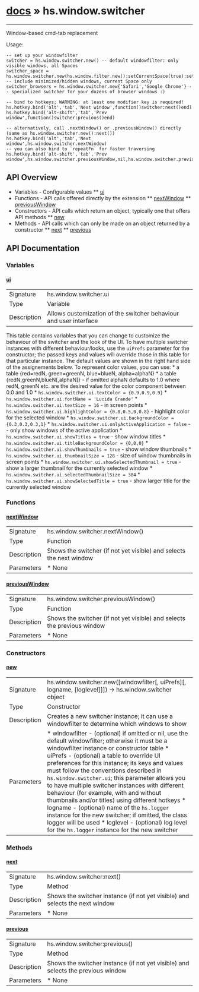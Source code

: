 # [docs](index.md) » hs.window.switcher
---

Window-based cmd-tab replacement

Usage:
```
-- set up your windowfilter
switcher = hs.window.switcher.new() -- default windowfilter: only visible windows, all Spaces
switcher_space = hs.window.switcher.new(hs.window.filter.new():setCurrentSpace(true):setDefaultFilter{}) -- include minimized/hidden windows, current Space only
switcher_browsers = hs.window.switcher.new{'Safari','Google Chrome'} -- specialized switcher for your dozens of browser windows :)

-- bind to hotkeys; WARNING: at least one modifier key is required!
hs.hotkey.bind('alt','tab','Next window',function()switcher:next()end)
hs.hotkey.bind('alt-shift','tab','Prev window',function()switcher:previous()end)

-- alternatively, call .nextWindow() or .previousWindow() directly (same as hs.window.switcher.new():next())
hs.hotkey.bind('alt','tab','Next window',hs.window.switcher.nextWindow)
-- you can also bind to `repeatFn` for faster traversing
hs.hotkey.bind('alt-shift','tab','Prev window',hs.window.switcher.previousWindow,nil,hs.window.switcher.previousWindow)
```

## API Overview
* Variables - Configurable values
** [ui](#ui)
* Functions - API calls offered directly by the extension
** [nextWindow](#nextWindow)
** [previousWindow](#previousWindow)
* Constructors - API calls which return an object, typically one that offers API methods
** [new](#new)
* Methods - API calls which can only be made on an object returned by a constructor
** [next](#next)
** [previous](#previous)

## API Documentation

### Variables

#### [ui](#ui)
| | |
|-|-|
| Signature   | hs.window.switcher.ui  |
| Type        | Variable |
| Description | Allows customization of the switcher behaviour and user interface |
  This table contains variables that you can change to customize the behaviour of the switcher and the look of the UI.
    To have multiple switcher instances with different behaviour/looks, use the `uiPrefs` parameter for the constructor;
    the passed keys and values will override those in this table for that particular instance.
    The default values are shown in the right hand side of the assignements below.
    To represent color values, you can use:
     * a table {red=redN, green=greenN, blue=blueN, alpha=alphaN}
     * a table {redN,greenN,blueN[,alphaN]} - if omitted alphaN defaults to 1.0
    where redN, greenN etc. are the desired value for the color component between 0.0 and 1.0
     * `hs.window.switcher.ui.textColor = {0.9,0.9,0.9}`
     * `hs.window.switcher.ui.fontName = 'Lucida Grande'`
     * `hs.window.switcher.ui.textSize = 16` - in screen points
     * `hs.window.switcher.ui.highlightColor = {0.8,0.5,0,0.8}` - highlight color for the selected window
     * `hs.window.switcher.ui.backgroundColor = {0.3,0.3,0.3,1}`
     * `hs.window.switcher.ui.onlyActiveApplication = false` -- only show windows of the active application
     * `hs.window.switcher.ui.showTitles = true` - show window titles
     * `hs.window.switcher.ui.titleBackgroundColor = {0,0,0}`
     * `hs.window.switcher.ui.showThumbnails = true` - show window thumbnails
     * `hs.window.switcher.ui.thumbnailSize = 128` - size of window thumbnails in screen points
     * `hs.window.switcher.ui.showSelectedThumbnail = true` - show a larger thumbnail for the currently selected window
     * `hs.window.switcher.ui.selectedThumbnailSize = 384`
     * `hs.window.switcher.ui.showSelectedTitle = true` - show larger title for the currently selected window

### Functions

#### [nextWindow](#nextWindow)
| | |
|-|-|
| Signature   | hs.window.switcher.nextWindow()  |
| Type        | Function |
| Description | Shows the switcher (if not yet visible) and selects the next window |
| Parameters |  * None | | Returns |  * None | | Notes |  * the switcher will be dismissed (and the selected window focused) when all modifier keys are released | 
#### [previousWindow](#previousWindow)
| | |
|-|-|
| Signature   | hs.window.switcher.previousWindow()  |
| Type        | Function |
| Description | Shows the switcher (if not yet visible) and selects the previous window |
| Parameters |  * None | | Returns |  * None | | Notes |  * the switcher will be dismissed (and the selected window focused) when all modifier keys are released | 
### Constructors

#### [new](#new)
| | |
|-|-|
| Signature   | hs.window.switcher.new([windowfilter[, uiPrefs][, logname, [loglevel]]]) -> hs.window.switcher object  |
| Type        | Constructor |
| Description | Creates a new switcher instance; it can use a windowfilter to determine which windows to show |
| Parameters |  * windowfilter - (optional) if omitted or nil, use the default windowfilter; otherwise it must be a windowfilter   instance or constructor table * uiPrefs - (optional) a table to override UI preferences for this instance; its keys and values   must follow the conventions described in `hs.window.switcher.ui`; this parameter allows you to have multiple   switcher instances with different behaviour (for example, with and without thumbnails and/or titles)   using different hotkeys * logname - (optional) name of the `hs.logger` instance for the new switcher; if omitted, the class logger will be used * loglevel - (optional) log level for the `hs.logger` instance for the new switcher | | Returns |  * the new instance | 
### Methods

#### [next](#next)
| | |
|-|-|
| Signature   | hs.window.switcher:next()  |
| Type        | Method |
| Description | Shows the switcher instance (if not yet visible) and selects the next window |
| Parameters |  * None | | Returns |  * None | | Notes |  * the switcher will be dismissed (and the selected window focused) when all modifier keys are released | 
#### [previous](#previous)
| | |
|-|-|
| Signature   | hs.window.switcher:previous()  |
| Type        | Method |
| Description | Shows the switcher instance (if not yet visible) and selects the previous window |
| Parameters |  * None | | Returns |  * None | | Notes |  * the switcher will be dismissed (and the selected window focused) when all modifier keys are released | 